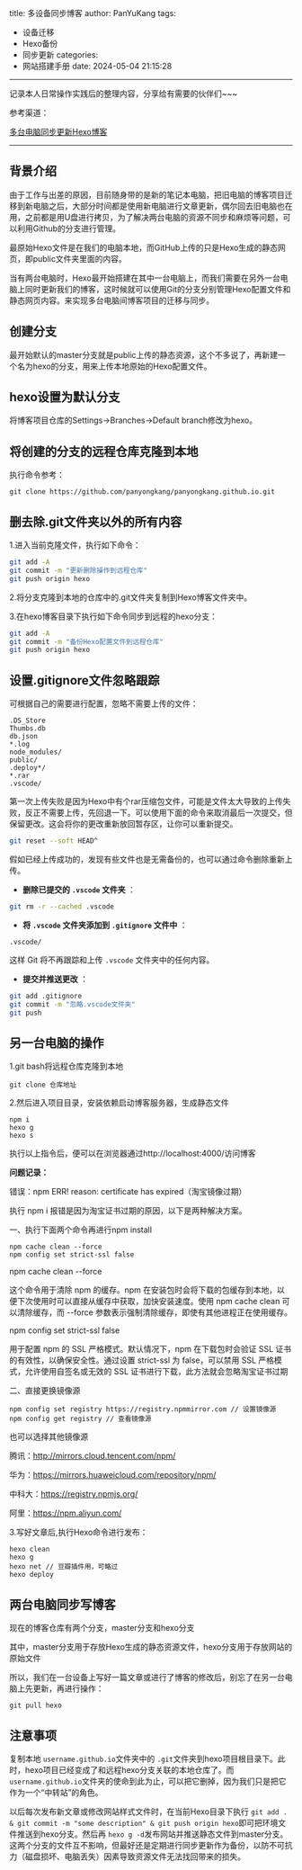 title: 多设备同步博客
author: PanYuKang
tags:

  - 设备迁移
  - Hexo备份
  - 同步更新
categories:
  - 网站搭建手册
date: 2024-05-04 21:15:28

---

记录本人日常操作实践后的整理内容，分享给有需要的伙伴们~~~

参考渠道：

[多台电脑同步更新Hexo博客](https://blog.csdn.net/qq_30105599/article/details/118302086)

---

## 背景介绍

由于工作与出差的原因，目前随身带的是新的笔记本电脑，把旧电脑的博客项目迁移到新电脑之后，大部分时间都是使用新电脑进行文章更新，偶尔回去旧电脑也在用，之前都是用U盘进行拷贝，为了解决两台电脑的资源不同步和麻烦等问题，可以利用Github的分支进行管理。

最原始Hexo文件是在我们的电脑本地，而GitHub上传的只是Hexo生成的静态网页，即public文件夹里面的内容。

当有两台电脑时，Hexo最开始搭建在其中一台电脑上，而我们需要在另外一台电脑上同时更新我们的博客，这时候就可以使用Git的分支分别管理Hexo配置文件和静态网页内容。来实现多台电脑间博客项目的迁移与同步。

## 创建分支

最开始默认的master分支就是public上传的静态资源，这个不多说了，再新建一个名为hexo的分支，用来上传本地原始的Hexo配置文件。

## hexo设置为默认分支

将博客项目仓库的Settings->Branches->Default branch修改为hexo。

## 将创建的分支的远程仓库克隆到本地

执行命令参考：

```
git clone https://github.com/panyongkang/panyongkang.github.io.git
```

## 删去除.git文件夹以外的所有内容

1.进入当前克隆文件，执行如下命令：

```bash
git add -A
git commit -m "更新删除操作到远程仓库"
git push origin hexo

```

2.将分支克隆到本地的仓库中的.git文件夹复制到Hexo博客文件夹中。

3.在hexo博客目录下执行如下命令同步到远程的hexo分支：

```bash
git add -A
git commit -m "备份Hexo配置文件到远程仓库"
git push origin hexo

```

## 设置.gitignore文件忽略跟踪

可根据自己的需要进行配置，忽略不需要上传的文件：

```
.DS_Store
Thumbs.db
db.json
*.log
node_modules/
public/
.deploy*/
*.rar
.vscode/
```

第一次上传失败是因为Hexo中有个rar压缩包文件，可能是文件太大导致的上传失败，反正不需要上传，先回退一下。可以使用下面的命令来取消最后一次提交，但保留更改。这会将你的更改重新放回暂存区，让你可以重新提交。

```bash
git reset --soft HEAD^
```

假如已经上传成功的，发现有些文件也是无需备份的，也可以通过命令删除重新上传。

* **删除已提交的 `.vscode` 文件夹** ：

```bash
git rm -r --cached .vscode

```

* **将 `.vscode` 文件夹添加到 `.gitignore` 文件中** ：

```
.vscode/
```

这样 Git 将不再跟踪和上传 `.vscode` 文件夹中的任何内容。

* **提交并推送更改** ：

```bash
git add .gitignore
git commit -m "忽略.vscode文件夹"
git push

```

## 另一台电脑的操作

1.git bash将远程仓库克隆到本地

```
git clone 仓库地址
```

2.然后进入项目目录，安装依赖启动博客服务器，生成静态文件

```
npm i
hexo g
hexo s
```

执行以上指令后，便可以在浏览器通过http://localhost:4000/访问博客

**问题记录：**

错误：npm ERR! reason: certificate has expired（淘宝镜像过期）

执行 npm i 报错是因为淘宝证书过期的原因，以下是两种解决方案。

一、执行下面两个命令再进行npm install

```
npm cache clean --force
npm config set strict-ssl false
```

npm cache clean --force

这个命令用于清除 npm 的缓存。npm 在安装包时会将下载的包缓存到本地，以便下次使用时可以直接从缓存中获取，加快安装速度。使用 npm cache clean 可以清除缓存，而 --force 参数表示强制清除缓存，即使有其他进程正在使用缓存。

npm config set strict-ssl false

用于配置 npm 的 SSL 严格模式。默认情况下，npm 在下载包时会验证 SSL 证书的有效性，以确保安全性。通过设置 strict-ssl 为 false，可以禁用 SSL 严格模式，允许使用自签名或无效的 SSL 证书进行下载，此方法就会忽略淘宝证书过期

二、直接更换镜像源

```
npm config set registry https://registry.npmmirror.com // 设置镜像源
npm config get registry // 查看镜像源
```

也可以选择其他镜像源

腾讯：http://mirrors.cloud.tencent.com/npm/

华为：https://mirrors.huaweicloud.com/repository/npm/

中科大：https://registry.npmjs.org/

阿里：https://npm.aliyun.com/

3.写好文章后,执行Hexo命令进行发布：

```
hexo clean
hexo g
hexo net // 豆瓣插件用，可略过
hexo deploy
```

## 两台电脑同步写博客

现在的博客仓库有两个分支，master分支和hexo分支

其中，master分支用于存放Hexo生成的静态资源文件，hexo分支用于存放网站的原始文件

所以，我们在一台设备上写好一篇文章或进行了博客的修改后，别忘了在另一台电脑上先更新，再进行操作：

```
git pull hexo
```

## 注意事项

复制本地 `username.github.io`文件夹中的 `.git`文件夹到hexo项目根目录下。此时，hexo项目已经变成了和远程hexo分支关联的本地仓库了。而 `username.github.io`文件夹的使命到此为止，可以把它删掉，因为我们只是把它作为一个“中转站”的角色。

以后每次发布新文章或修改网站样式文件时，在当前Hexo目录下执行 `git add . & git commit -m "some description" & git push origin hexo`即可把环境文件推送到hexo分支。然后再 `hexo g -d`发布网站并推送静态文件到master分支。这两个分支的文件互不影响，但最好还是定期进行同步更新作为备份，以防不可抗力（磁盘损坏、电脑丢失）因素导致资源文件无法找回带来的损失。
